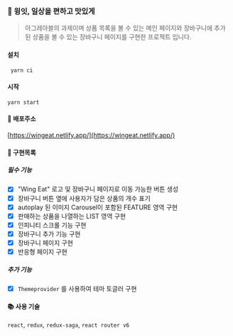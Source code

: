 
### 🥘 윙잇, 일상을 편하고 맛있게

> 아그레아블의 과제이며
> 상품 목록을 볼 수 있는 메인 페이지와 장바구니에 추가된 상품을 볼 수 있는 장바구니 페이지를 구현한 프로젝트 입니다.

#### 설치
```
 yarn ci
```

#### 시작

```
yarn start
```


####  🎉  배포주소
[https://wingeat.netlify.app/](https://wingeat.netlify.app/)


####  📝 구현목록

##### 필수 기능

- [x] "Wing Eat" 로고 및 장바구니 페이지로 이동 가능한 버튼 생성
- [x] 장바구니 버튼 옆에 사용자가 담은 상품의 개수 표기
- [x] autoplay 된 이미지 Carousel이 포함된 FEATURE 영역 구현
- [x] 판매하는 상품을 나열하는 LIST 영역 구현
- [x] 인피니티 스크롤 기능 구현
- [x] 장바구니 추가 기능 구현
- [x] 장바구니 페이지 구현
- [x] 반응형 페이지 구현

##### 추가 기능

- [x] `Themeprovider` 를 사용하여 테마 토글러 구현

#### 📚 사용 기술
`react`, `redux`, `redux-saga`, `react router v6`
